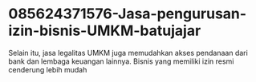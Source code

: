 # 085624371576-Jasa-pengurusan-izin-bisnis-UMKM-batujajar
Selain itu, jasa legalitas UMKM juga memudahkan akses pendanaan dari bank dan lembaga keuangan lainnya. Bisnis yang memiliki izin resmi cenderung lebih mudah 
